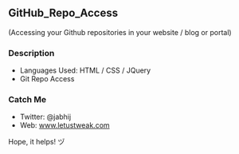 ## GitHub_Repo_Access
(Accessing your Github repositories in your website / blog or portal)

### Description
- Languages Used: HTML / CSS / JQuery
- Git Repo Access

### Catch Me
- Twitter: @jabhij
- Web: www.letustweak.com

Hope, it helps! ヅ
